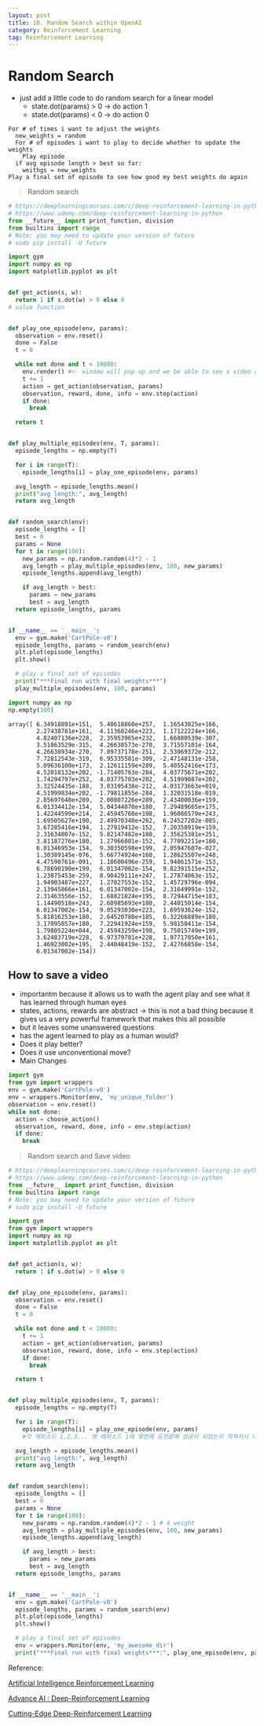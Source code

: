 ```yaml
---
layout: post
title: 18. Random Search within OpenAI
category: Reinforcement Learning
tag: Reinforcement Learning
---
```


# Random Search
- just add a little code to do random search for a linear model
  - state.dot(params) > 0 -> do action 1
  - state.dot(params) < 0 -> do action 0

```pseudocode
For # of times i want to adjust the weights
  new_weights = random
  For # of episodes i want to play to decide whether to update the weights
    Play episode
  if avg episode length > best so far:
    weithgs = new_weights
Play a final set of episode to see how good my best weights do again
```

> Random search

```python
# https://deeplearningcourses.com/c/deep-reinforcement-learning-in-python
# https://www.udemy.com/deep-reinforcement-learning-in-python
from __future__ import print_function, division
from builtins import range
# Note: you may need to update your version of future
# sudo pip install -U future

import gym
import numpy as np
import matplotlib.pyplot as plt


def get_action(s, w):
  return 1 if s.dot(w) > 0 else 0
# value function


def play_one_episode(env, params):
  observation = env.reset()
  done = False
  t = 0

  while not done and t < 10000:
    env.render() #<- window will pop up and we be able to see a video of the episode as it being played
    t += 1
    action = get_action(observation, params)
    observation, reward, done, info = env.step(action)
    if done:
      break

  return t


def play_multiple_episodes(env, T, params):
  episode_lengths = np.empty(T)

  for i in range(T):
    episode_lengths[i] = play_one_episode(env, params)

  avg_length = episode_lengths.mean()
  print("avg length:", avg_length)
  return avg_length


def random_search(env):
  episode_lengths = []
  best = 0
  params = None
  for t in range(100):
    new_params = np.random.random(4)*2 - 1
    avg_length = play_multiple_episodes(env, 100, new_params)
    episode_lengths.append(avg_length)

    if avg_length > best:
      params = new_params
      best = avg_length
  return episode_lengths, params


if __name__ == '__main__':
  env = gym.make('CartPole-v0')
  episode_lengths, params = random_search(env)
  plt.plot(episode_lengths)
  plt.show()

  # play a final set of episodes
  print("***Final run with final weights***")
  play_multiple_episodes(env, 100, params)

```

```python
import numpy as np
np.empty(100)
```

```
array([ 6.34918891e+151,  5.40618860e+257,  1.16543025e+166,
        2.27438781e+161,  4.11368246e+223,  1.17122224e+166,
        4.82407136e+228,  2.35953965e+232,  1.66880539e-307,
        3.51863529e-315,  4.26638573e-270,  3.71557101e-164,
        4.26638934e-270,  7.89737178e-251,  2.53069372e-212,
        7.72812543e-319,  6.95335581e-309, -2.47148131e-258,
        5.09636100e+173,  2.12611159e+289,  5.40552416e+173,
        4.52018132e+202, -1.71405763e-284,  4.03775671e+202,
        1.74294797e+252,  4.03775703e+202,  4.51999087e+202,
        3.32524435e-188,  3.03195438e-212,  4.03173663e+019,
        4.51999834e+202, -1.79811855e-284,  1.32031518e-019,
        2.85697648e+289,  2.00807226e+289,  2.43400036e+159,
        6.01334412e-154,  5.04344070e+180,  7.29489665e+175,
        1.42244599e+214,  2.45945760e+198,  1.96086579e+243,
        1.69505627e+190,  2.49970340e+262,  6.24527202e-085,
        3.67285416e+194,  1.27919412e-152,  7.20358919e+159,
        2.31634007e-152,  5.82147482e+180,  2.35625381e+251,
        3.81187276e+180,  1.27966001e-152,  4.77092211e+180,
        6.01346953e-154,  9.30350598e+199,  2.05947607e-027,
        1.30389145e-076,  5.66774924e+160,  1.28625507e+248,
        4.47590761e-091,  1.18600496e-259,  1.94861571e-153,
        6.78690190e+199,  6.01347002e-154,  9.82391515e+252,
        1.23875453e-259,  8.90429111e+247,  1.27874063e-152,
        1.94903487e+227,  1.27827553e-152,  1.45729796e-094,
        2.13945866e+161,  6.01347002e-154,  2.31649991e-152,
        2.31463556e-152,  1.68821824e+195,  8.72944715e+183,
        1.14490518e+243,  2.60985693e+180,  2.44015014e-154,
        6.01347002e-154,  9.05293030e+223,  1.69593624e-152,
        5.81816253e+180,  2.64520780e+185,  6.32266889e+180,
        3.17095857e+180,  7.22941924e+159,  5.98150411e-154,
        1.79805224e+044,  2.45943259e+198,  9.75015749e+199,
        3.62483719e+228,  6.97379781e+228,  1.97717050e+161,
        1.46923002e+195,  2.44048419e-152,  2.42766858e-154,
        6.01347002e-154])
```

## How to save a video
- importantm because it allows us to wath the agent play and see what it has learned through human eyes
- states, actions, rewards are abstract -> this is not a bad thing because it gives us a very powerful framework that makes this all possible
- but it leaves some unanswered questions
- has the agent learned to play as a human would?
- Does it play better?
- Does it use unconventional move?
- Main Changes

``` python
import gym
from gym import wrappers
env = gym.make('CartPole-v0')
env = wrappers.Monitor(env, 'my_unique_folder')
observation = env.reset()
while not done:
  action = choose_action()
  observation, reward, done, info = env.step(action)
  if done:
    break

```

> Random search and Save video



```python
# https://deeplearningcourses.com/c/deep-reinforcement-learning-in-python
# https://www.udemy.com/deep-reinforcement-learning-in-python
from __future__ import print_function, division
from builtins import range
# Note: you may need to update your version of future
# sudo pip install -U future

import gym
from gym import wrappers
import numpy as np
import matplotlib.pyplot as plt


def get_action(s, w):
  return 1 if s.dot(w) > 0 else 0


def play_one_episode(env, params):
  observation = env.reset()
  done = False
  t = 0

  while not done and t < 10000:
    t += 1
    action = get_action(observation, params)
    observation, reward, done, info = env.step(action)
    if done:
      break

  return t


def play_multiple_episodes(env, T, params):
  episode_lengths = np.empty(T)

  for i in range(T):
    episode_lengths[i] = play_one_episode(env, params)
    #각 에피소드 1,2,3... 에 에피소드 1에 몇번에 도전끝에 성공이 되었는지 적혀저서 나온다.

  avg_length = episode_lengths.mean()
  print("avg length:", avg_length)
  return avg_length


def random_search(env):
  episode_lengths = []
  best = 0
  params = None
  for t in range(100):
    new_params = np.random.random(4)*2 - 1 # 4 weight
    avg_length = play_multiple_episodes(env, 100, new_params)
    episode_lengths.append(avg_length)

    if avg_length > best:
      params = new_params
      best = avg_length
  return episode_lengths, params


if __name__ == '__main__':
  env = gym.make('CartPole-v0')
  episode_lengths, params = random_search(env)
  plt.plot(episode_lengths)
  plt.show()

  # play a final set of episodes
  env = wrappers.Monitor(env, 'my_awesome_dir')
  print("***Final run with final weights***:", play_one_episode(env, params))

```


Reference:

[Artificial Intelligence Reinforcement Learning](https://www.udemy.com/course/artificial-intelligence-reinforcement-learning-in-python/)

[Advance AI : Deep-Reinforcement Learning](https://www.udemy.com/deep-reinforcement-learning-in-python/)

[Cutting-Edge Deep-Reinforcement Learning](https://www.udemy.com/cutting-edge-artificial-intelligence/learn/lecture/14650508#overview)
